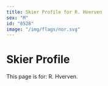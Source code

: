 ```yaml
---
title: Skier Profile for R. Hverven
sex: "M"
id: "8528"
image: "/img/flags/nor.svg" 
---
```


# Skier Profile

This page is for: R. Hverven.
    
